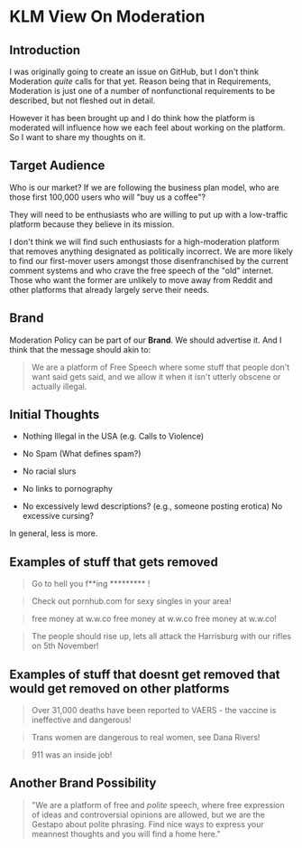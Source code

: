 # KLM View On Moderation


## Introduction

I was originally going to create an issue on GitHub, but I don't think Moderation _quite_ calls for that yet. Reason being that in Requirements, Moderation is just one of a number of nonfunctional requirements to be described, but not fleshed out in detail. 

However it has been brought up and I do think how the platform is moderated will influence how we each feel about working on the platform. So I want to share my thoughts on it.

## Target Audience

Who is our market? If we are following the business plan model, who are those first 100,000 users who will "buy us a coffee"? 

They will need to be enthusiasts who are willing to put up with a low-traffic platform because they believe in its mission. 

I don't think we will find such enthusiasts for a high-moderation platform that removes anything designated as politically incorrect. We are more likely to find our first-mover users amongst those disenfranchised by the current comment systems and who crave the free speech of the "old" internet. Those who want the former are unlikely to move away from Reddit and other platforms that already largely serve their needs.

## Brand 

Moderation Policy can be part of our **Brand**. We should advertise it. And I think that the message should akin to:

> We are a platform of Free Speech where some stuff that people don't want said gets said, and we allow it when it isn't utterly obscene or actually illegal.

## Initial Thoughts

- Nothing Illegal in the USA (e.g. Calls to Violence)

- No Spam (What defines spam?)

- No racial slurs

- No links to pornography

- No excessively lewd descriptions? (e.g., someone posting erotica) No excessive cursing?

In general, less is more. 

## Examples of stuff that gets removed

> Go to hell you f**ing ********* !

> Check out pornhub.com for sexy singles in your area!

> free money at w.w.co free money at w.w.co free money at w.w.co!

> The people should rise up, lets all attack the Harrisburg with our rifles on 5th November!

## Examples of stuff that doesnt get removed that would get removed on other platforms

> Over 31,000 deaths have been reported to VAERS - the vaccine is ineffective and dangerous!

> Trans women are dangerous to real women, see Dana Rivers!

> 911 was an inside job!

## Another Brand Possibility

> "We are a platform of free and _polite_ speech, where free expression of ideas and controversial opinions are allowed, but we are the Gestapo about polite phrasing. Find nice ways to express your meannest thoughts and you will find a home here."